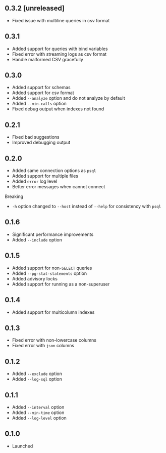 ## 0.3.2 [unreleased]

- Fixed issue with multiline queries in csv format

## 0.3.1

- Added support for queries with bind variables
- Fixed error with streaming logs as csv format
- Handle malformed CSV gracefully

## 0.3.0

- Added support for schemas
- Added support for csv format
- Added `--analyze` option and do not analyze by default
- Added `--min-calls` option
- Fixed debug output when indexes not found

## 0.2.1

- Fixed bad suggestions
- Improved debugging output

## 0.2.0

- Added same connection options as `psql`
- Added support for multiple files
- Added `error` log level
- Better error messages when cannot connect

Breaking

- `-h` option changed to `--host` instead of `--help` for consistency with `psql`

## 0.1.6

- Significant performance improvements
- Added `--include` option

## 0.1.5

- Added support for non-`SELECT` queries
- Added `--pg-stat-statements` option
- Added advisory locks
- Added support for running as a non-superuser

## 0.1.4

- Added support for multicolumn indexes

## 0.1.3

- Fixed error with non-lowercase columns
- Fixed error with `json` columns

## 0.1.2

- Added `--exclude` option
- Added `--log-sql` option

## 0.1.1

- Added `--interval` option
- Added `--min-time` option
- Added `--log-level` option

## 0.1.0

- Launched
